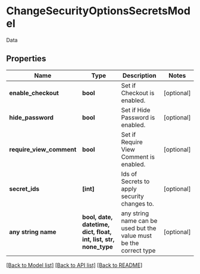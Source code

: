 # ChangeSecurityOptionsSecretsModel

Data

## Properties
Name | Type | Description | Notes
------------ | ------------- | ------------- | -------------
**enable_checkout** | **bool** | Set if Checkout is enabled. | [optional] 
**hide_password** | **bool** | Set if Hide Password is enabled. | [optional] 
**require_view_comment** | **bool** | Set if Require View Comment is enabled. | [optional] 
**secret_ids** | **[int]** | Ids of Secrets to apply security changes to. | [optional] 
**any string name** | **bool, date, datetime, dict, float, int, list, str, none_type** | any string name can be used but the value must be the correct type | [optional]

[[Back to Model list]](../README.md#documentation-for-models) [[Back to API list]](../README.md#documentation-for-api-endpoints) [[Back to README]](../README.md)


